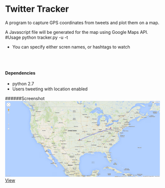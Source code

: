 Twitter Tracker
=========

A program to capture GPS coordinates from tweets and plot them on a map.

A Javascript file will be generated for the map using Google Maps API.
<br>
#Usage
    python tracker.py -u <usernames> -t <hashtags>
<br>
* You can specify either scren names, or hashtags to watch
<br>
<br>

#### Dependencies
* python 2.7
* Users tweeting with location enabled


######Screenshot
![alt text](sampleImage.png "Sample Image")
[View](https://secure.westcraig.com/tracker/ "Twitter Tracker")
